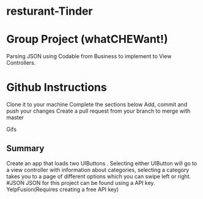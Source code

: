 # resturant-Tinder
# Group Project (whatCHEWant!)
Parsing JSON using Codable from Business to implement to View Controllers.
# Github Instructions
Clone it to your machine
Complete the sections below
Add, commit and push your changes
Create a pull request from your branch to merge with master
 
Gifs

## Summary
Create an app that loads two UIButtons . Selecting either UIButton will go to a view controller with information about categories, selecting a category takes you to a page of different options which you can swipe left or right.
#JSON
JSON for this project can be found using a API key.
YelpFusion(Requires creating a free API key)
